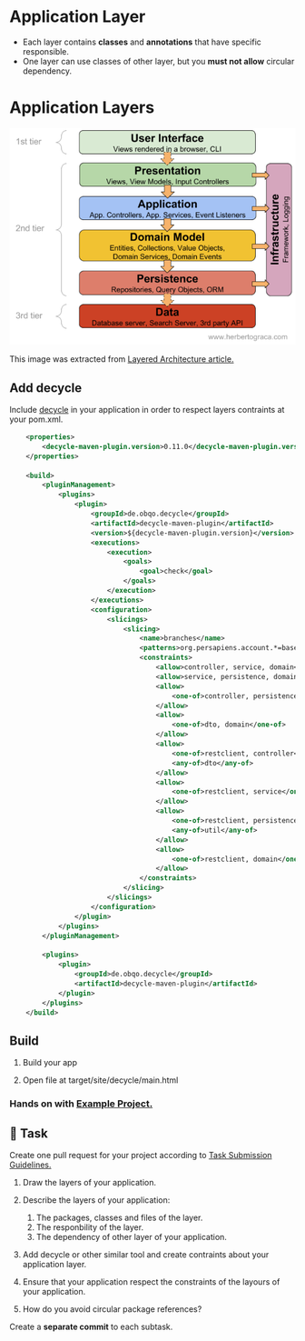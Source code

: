 Application Layer
====

- Each layer contains **classes** and **annotations** that have specific responsible.
- One layer can use classes of other layer, but you **must not allow** circular dependency.

# Application Layers #

![Layered Architecture](layered-architecture.png)

This image was extracted from [Layered Architecture article.](https://herbertograca.com/2017/08/03/layered-architecture/")

## Add decycle

Include [decycle](https://github.com/obecker/decycle) in your application in order to respect layers contraints at your pom.xml.

```xml
    <properties>
        <decycle-maven-plugin.version>0.11.0</decycle-maven-plugin.version>
    </properties>

    <build>
        <pluginManagement>
            <plugins>
                <plugin>
                    <groupId>de.obqo.decycle</groupId>
                    <artifactId>decycle-maven-plugin</artifactId>
                    <version>${decycle-maven-plugin.version}</version>
                    <executions>
                        <execution>
                            <goals>
                                <goal>check</goal>
                            </goals>
                        </execution>
                    </executions>
                    <configuration>
                        <slicings>
                            <slicing>
                                <name>branches</name>
                                <patterns>org.persapiens.account.*=base, org.persapiens.account.{*}.**</patterns>
                                <constraints>
                                    <allow>controller, service, domain</allow>
                                    <allow>service, persistence, domain</allow>
                                    <allow>
                                        <one-of>controller, persistence</one-of>
                                    </allow>
                                    <allow>
                                        <one-of>dto, domain</one-of>
                                    </allow>
                                    <allow>
                                        <one-of>restclient, controller</one-of>
                                        <any-of>dto</any-of>
                                    </allow>
                                    <allow>
                                        <one-of>restclient, service</one-of>
                                    </allow>
                                    <allow>
                                        <one-of>restclient, persistence</one-of>
                                        <any-of>util</any-of>
                                    </allow>
                                    <allow>
                                        <one-of>restclient, domain</one-of>
                                    </allow>
                                </constraints>
                            </slicing>
                        </slicings>
                    </configuration>
                </plugin>                
            </plugins>
        </pluginManagement>

        <plugins>
            <plugin>
                <groupId>de.obqo.decycle</groupId>
                <artifactId>decycle-maven-plugin</artifactId>
            </plugin>
        </plugins>
    </build>
```

## Build

1. Build your app

2. Open file at target/site/decycle/main.html

### Hands on with [Example Project.](https://github.com/persapiens-classes/account-backend/issues/29)

## :construction_worker: Task

Create one pull request for your project according to [Task Submission Guidelines.](../../assessment.md#task-submission)

1. Draw the layers of your application.

2. Describe the layers of your application:
    1. The packages, classes and files of the layer.
    2. The responbility of the layer.
    3. The dependency of other layer of your application.

3. Add decycle or other similar tool and create contraints about your application layer.

4. Ensure that your application respect the constraints of the layours of your application.

5. How do you avoid circular package references?

Create a **separate commit** to each subtask.
